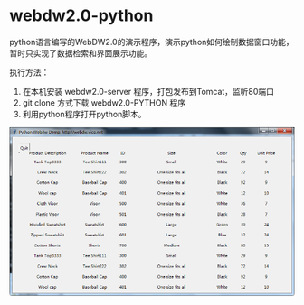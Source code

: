 # webdw2.0-python
python语言编写的WebDW2.0的演示程序，演示python如何绘制数据窗口功能，暂时只实现了数据检索和界面展示功能。

执行方法：
1. 在本机安装 webdw2.0-server 程序，打包发布到Tomcat，监听80端口
2. git clone 方式下载 webdw2.0-PYTHON 程序
3. 利用python程序打开python脚本。

![image](https://github.com/liujunsong68922/webdw2.0-PYTHON/raw/master/webdw2.0-python.png)
